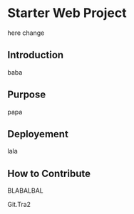 # Starter Web Project
here change
## Introduction
baba
## Purpose
papa
## Deployement
lala
## How to Contribute
BLABALBAL

Git.Tra2